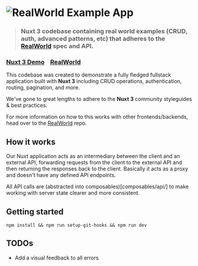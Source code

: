 # ![RealWorld Example App](logo.png)

> ### Nuxt 3 codebase containing real world examples (CRUD, auth, advanced patterns, etc) that adheres to the [RealWorld](https://github.com/gothinkster/realworld) spec and API.

### [Nuxt 3 Demo](https://nuxt3-realworld-app.vercel.app)&nbsp;&nbsp;&nbsp;&nbsp;[RealWorld](https://github.com/gothinkster/realworld)

This codebase was created to demonstrate a fully fledged fullstack application built with **Nuxt 3** including CRUD operations, authentication, routing, pagination, and more.

We've gone to great lengths to adhere to the **Nuxt 3** community styleguides & best practices.

For more information on how to this works with other frontends/backends, head over to the [RealWorld](https://github.com/gothinkster/realworld) repo.

## How it works

Our Nuxt application acts as an intermediary between the client and an external API, forwarding requests from the client to the external API and then returning the responses back to the client. Basically it acts as a proxy and doesn't have any defined API endpoints.

All API calls are (abstracted into composables)[composables/api/] to make working with server state clearer and more consistent.

## Getting started

```
npm install && npm run setup-git-hooks && npm run dev
```

## TODOs

- Add a visual feedback to all errors
